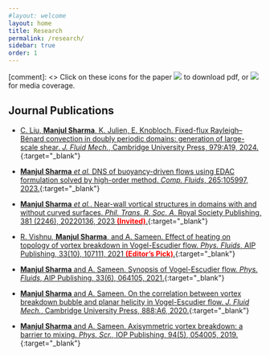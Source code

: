 ```yaml
---
#layout: welcome
layout: home
title: Research
permalink: /research/
sidebar: true
order: 1
---
```


[comment]: <> Click on these icons for the paper <img src="images/file-cloud-download.png"> to download pdf, or <img src="images/media.png"> for media coverage.
## Journal Publications

* [C. Liu, **Manjul Sharma**, K. Julien, E. Knobloch. Fixed-flux Rayleigh–Bénard convection in doubly periodic domains: generation of large-scale shear. *J. Fluid Mech.*, Cambridge University Press, 979:A19, 2024.](https://doi.org/10.1017/jfm.2023.1057){:target="_blank"}

* [**Manjul Sharma** *et al.* DNS of buoyancy-driven flows using EDAC formulation solved by high-order method. *Comp. Fluids*, 265:105997, 2023.](https://doi.org/10.1016/j.compfluid.2023.105997){:target="_blank"}

* [**Manjul Sharma** *et al.*. Near-wall vortical structures in domains with and without curved surfaces. *Phil. Trans. R. Soc. A*, Royal Society Publishing, 381 (2246), 20220136, 2023 <span style="color: red">**(Invited)**</span>.](https://doi.org/10.1098/rsta.2022.0136){:target="_blank"}

* [R. Vishnu, **Manjul Sharma**, and A. Sameen. Effect of heating on topology of vortex breakdown in Vogel-Escudier flow. *Phys. Fluids*, AIP Publishing, 33(10), 107111, 2021 <span style="color: red">**(Editor’s Pick)**</span>.](https://doi.org/10.1063/5.0065134){:target="_blank"}
* [**Manjul Sharma** and A. Sameen. Synopsis of Vogel-Escudier flow. *Phys. Fluids*, AIP Publishing, 33(6), 064105, 2021.](https://doi.org/10.1063/5.0053847){:target="_blank"}

* [**Manjul Sharma** and A. Sameen. On the correlation between vortex breakdown bubble and planar helicity in Vogel-Escudier flow. *J. Fluid Mech.*, Cambridge University Press, 888:A6, 2020.](https://doi.org/10.1017/jfm.2020.43){:target="_blank"}

* [**Manjul Sharma** and A. Sameen. Axisymmetric vortex breakdown: a barrier to mixing. *Phys. Scr.*, IOP Publishing, 94(5), 054005, 2019.](https://doi.org/10.1088/1402-4896/ab0097){:target="_blank"}
